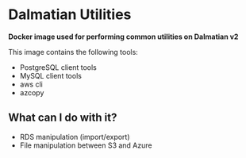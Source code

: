 # Dalmatian Utilities

**Docker image used for performing common utilities on Dalmatian v2**

This image contains the following tools:

- PostgreSQL client tools
- MySQL client tools
- aws cli
- azcopy

## What can I do with it?

- RDS manipulation (import/export)
- File manipulation between S3 and Azure
